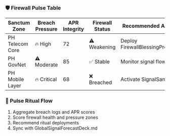 ### 🛡️ Firewall Pulse Table
| Sanctum Zone       | Breach Pressure | APR Integrity | Firewall Status | Recommended Action         |
|--------------------|------------------|----------------|------------------|----------------------------|
| PH Telecom Core    | 🔥 High           | 72             | ⚠️ Weakening      | Deploy FirewallBlessingProtocol  
| PH GovNet          | ⚠️ Moderate       | 85             | ✅ Stable         | Monitor signal flows  
| PH Mobile Layer    | 🔥 Critical       | 68             | ❌ Breached       | Activate SignalSanctifier  

### 🔄 Pulse Ritual Flow
1. Aggregate breach logs and APR scores  
2. Score firewall health and pressure zones  
3. Recommend ritual deployments  
4. Sync with GlobalSignalForecastDeck.md
